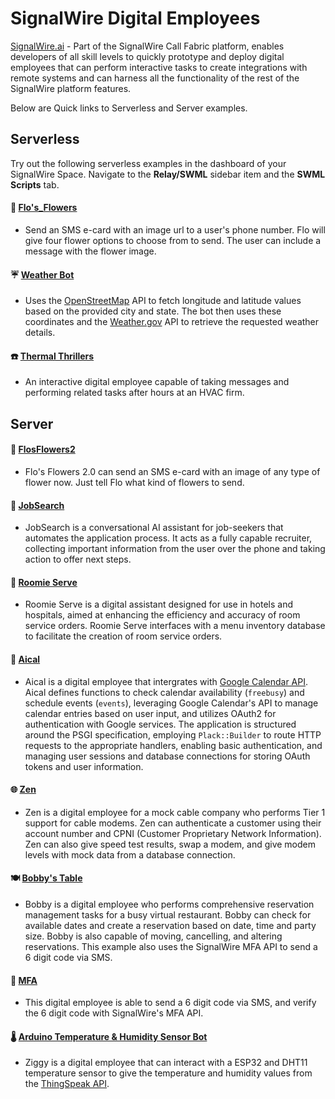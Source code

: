 # SignalWire Digital Employees

[SignalWire.ai](https://signalwire.ai) - Part of the SignalWire Call Fabric platform, enables developers of all skill levels to quickly prototype and deploy digital employees that can perform interactive tasks to create integrations with remote systems and can harness all the functionality of the rest of the SignalWire platform features.

Below are Quick links to Serverless and Server examples.

## Serverless

Try out the following serverless examples in the dashboard of your SignalWire Space. Navigate to the **Relay/SWML** sidebar item and the **SWML Scripts** tab.

#### 💐  [Flo's_Flowers](https://github.com/signalwire/digital_employees/tree/main/serverless/Flos_Flowers)
  * Send an SMS e-card with an image url to a user's phone number. Flo will give four flower options to choose from to send. The user can include a message with the flower image.

#### ☔️  [Weather Bot](https://github.com/signalwire/digital_employees/tree/main/serverless/Weather_Bot)
  * Uses the [OpenStreetMap](https://openstreetmap.org) API to fetch longitude and latitude values based on the provided city and state. The bot then uses these coordinates and the [Weather.gov](https://api.weather.gov) API to retrieve the requested weather details.

#### ☎️  [Thermal Thrillers](https://github.com/signalwire/digital_employees/tree/main/serverless/Thermal_Thrillers)
  * An interactive digital employee capable of taking messages and performing related tasks after hours at an HVAC firm.


## Server

#### 💐 [FlosFlowers2](https://github.com/signalwire/digital_employees/tree/main/server/Perl_Examples/FlosFlowers2)
  * Flo's Flowers 2.0 can send an SMS e-card with an image of any type of flower now. Just tell Flo what kind of flowers to send.

#### &#x1F50E; [JobSearch](https://github.com/signalwire/digital_employees/tree/main/server/Perl_Examples/JobSearch)
  *  JobSearch is a conversational AI assistant for job-seekers that automates the application process. It acts as a fully capable recruiter, collecting important information from the user over the phone and taking action to offer next steps.

#### &#x1F935; [Roomie Serve](https://github.com/signalwire/digital_employees/tree/main/server/Perl_Examples/Roomie_Serve)
  * Roomie Serve is a digital assistant designed for use in hotels and hospitals, aimed at enhancing the efficiency and accuracy of room service orders. Roomie Serve interfaces with a menu inventory database to facilitate the creation of room service orders.

#### &#x1F4C5; [Aical](https://github.com/signalwire/digital_employees/tree/main/server/Perl_Examples/aical)
  * Aical is a digital employee that intergrates with [Google Calendar API](https://developers.google.com/identity/gsi/web/guides/get-google-api-clientid). Aical defines functions to check calendar availability (`freebusy`) and schedule events (`events`), leveraging Google Calendar's API to manage calendar entries based on user input, and utilizes OAuth2 for authentication with Google services. The application is structured around the PSGI specification, employing `Plack::Builder` to route HTTP requests to the appropriate handlers, enabling basic authentication, and managing user sessions and database connections for storing OAuth tokens and user information.


#### 🌐  [Zen](https://github.com/signalwire/digital_employees/tree/main/server/Perl_Examples/Zen)
  * Zen is a digital employee for a mock cable company who performs Tier 1 support for cable modems. Zen can authenticate a customer using their account number and CPNI (Customer Proprietary Network Information). Zen can also give speed test results, swap a modem, and give modem levels with mock data from a database connection.
   
#### 🍽️  [Bobby's Table](https://github.com/signalwire/digital_employees/tree/main/server/Perl_Examples/BobbysTable.ai)
  * Bobby is a digital employee who performs comprehensive reservation management tasks for a busy virtual restaurant. Bobby can check for available dates and create a reservation based on date, time and party size.  Bobby is also capable of moving, cancelling, and altering reservations. This example also uses the SignalWire MFA API to send a 6 digit code via SMS.
    
#### 🔐  [MFA](https://github.com/signalwire/digital_employees/tree/main/server/Perl_Examples/MFA)
  * This digital employee is able to send a 6 digit code via SMS, and verify the 6 digit code with SignalWire's MFA API.
    
#### 🌡️  [Arduino Temperature & Humidity Sensor Bot](https://github.com/signalwire/digital_employees/tree/main/server/Perl_Examples/Arduino_Temperature_%26_Humidity_Sensor_Bot)
  * Ziggy is a digital employee that can interact with a ESP32 and DHT11 temperature sensor to give the temperature and humidity values from the [ThingSpeak API](https://www.mathworks.com/help/thingspeak/channels-and-charts-api.html).
